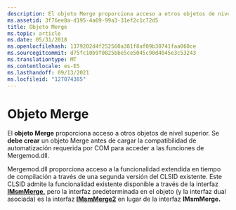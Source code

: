 ```yaml
---
description: El objeto Merge proporciona acceso a otros objetos de nivel superior. Se debe crear un objeto Merge antes de cargar la compatibilidad de automatización requerida por COM para acceder a las funciones de Mergemod.dll.
ms.assetid: 3f76ee8a-d195-4a69-99a3-31ef2c1c72d5
title: Objeto Merge
ms.topic: article
ms.date: 05/31/2018
ms.openlocfilehash: 1379202d4f252560a381f8af09b30741faa060ce
ms.sourcegitcommit: d75fc10b9f0825bbe5ce5045c90d4045e3c53243
ms.translationtype: MT
ms.contentlocale: es-ES
ms.lasthandoff: 09/13/2021
ms.locfileid: "127074385"
---
```

# <a name="merge-object"></a>Objeto Merge

El **objeto Merge** proporciona acceso a otros objetos de nivel superior. Se **debe crear** un objeto Merge antes de cargar la compatibilidad de automatización requerida por COM para acceder a las funciones de Mergemod.dll.

Mergemod.dll proporciona acceso a la funcionalidad extendida en tiempo de compilación a través de una segunda versión del CLSID existente. Este CLSID admite la funcionalidad existente disponible a través de la interfaz [**IMsmMerge,**](/windows/win32/api/mergemod/nn-mergemod-imsmmerge) pero la interfaz predeterminada en el objeto (y la interfaz dual asociada) es la interfaz [**IMsmMerge2**](/windows/desktop/api/Mergemod/nn-mergemod-imsmmerge2) en lugar de la interfaz **IMsmMerge.**

 

 
